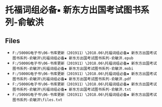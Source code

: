 # 托福词组必备▪ 新东方出国考试图书系列-俞敏洪

## Files

- `F:/5000G电子书\06-书库更新（201911）\2018.06\托福词组必备▪ 新东方出国考试图书系列-俞敏洪\托福词组必备▪ 新东方出国考试图书系列-俞敏洪.epub`
- `F:/5000G电子书\06-书库更新（201911）\2018.06\托福词组必备▪ 新东方出国考试图书系列-俞敏洪\托福词组必备▪ 新东方出国考试图书系列-俞敏洪.mobi`
- `F:/5000G电子书\06-书库更新（201911）\2018.06\托福词组必备▪ 新东方出国考试图书系列-俞敏洪\托福词组必备▪ 新东方出国考试图书系列-俞敏洪.pdf`
- `F:/5000G电子书\06-书库更新（201911）\2018.06\托福词组必备▪ 新东方出国考试图书系列-俞敏洪\托福词组必备▪ 新东方出国考试图书系列-俞敏洪.txt`
- `F:/5000G电子书\06-书库更新（201911）\2018.06\托福词组必备▪ 新东方出国考试图书系列-俞敏洪\files.txt`
